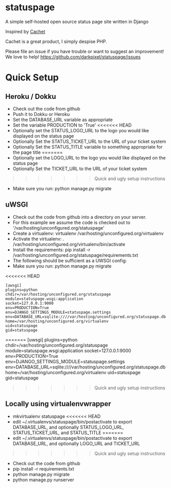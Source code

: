 statuspage
==========

A simple self-hosted open source status page site written in Django

Inspired by [Cachet](https://github.com/cachethq/Cachet)

Cachet is a great product, I simply despise PHP.


Please file an issue if you have trouble or want to suggest an improvement!  We love to help!
https://github.com/darkpixel/statuspage/issues


Quick Setup
===========

Heroku / Dokku
--------------
* Check out the code from github
* Push it to Dokku or Heroku
* Set the DATABASE_URL variable as appropriate
* Set the variable PRODUCTION to 'True'
<<<<<<< HEAD
* Optionally set the STATUS_LOGO_URL to the logo you would like displayed on the status page
* Optionally Set the STATUS_TICKET_URL to the URL of your ticket system
* Optionally Set the STATUS_TITLE variable to something appropriate for the page title
=======
* Optionally set the LOGO_URL to the logo you would like displayed on the status page
* Optionally Set the TICKET_URL to the URL of your ticket system
>>>>>>> Quick and ugly setup instructions
* Make sure you run: python manage.py migrate


uWSGI
-----

* Check out the code from github into a directory on your server.
* For this example we assume the code is checked out to '/var/hosting/unconfigured.org/statuspage'
* Create a virtualenv: virtualenv /var/hosting/unconfigured.org/virtualenv
* Activate the virtualenv: . /var/hosting/unconfigured.org/virtualenv/bin/activate
* Install the requirements: pip install -r /var/hosting/unconfigured.org/statuspage/requirements.txt
* The following should be sufficient as a UWSGI config:
* Make sure you run: python manage.py migrate

<<<<<<< HEAD
```
[uwsgi]
plugins=python
chdir=/var/hosting/unconfigured.org/statuspage
module=statuspage.wsgi:application
socket=127.0.0.1:9000
env=PRODUCTION=True
env=DJANGO_SETTINGS_MODULE=statuspage.settings
env=DATABASE_URL=sqlite:////var/hosting/unconfigured.org/statuspage.db
home=/var/hosting/unconfigured.org/virtualenv
uid=statuspage
gid=statuspage
```
=======
    [uwsgi]
    plugins=python
    chdir=/var/hosting/unconfigured.org/statuspage
    module=statuspage.wsgi:application
    socket=127.0.0.1:9000
    env=PRODUCTION=True
    env=DJANGO_SETTINGS_MODULE=statuspage.settings
    env=DATABASE_URL=sqlite:////var/hosting/unconfigured.org/statuspage.db
    home=/var/hosting/unconfigured.org/virtualenv
    uid=statuspage
    gid=statuspage
>>>>>>> Quick and ugly setup instructions


Locally using virtualenvwrapper
-------------------------------
* mkvirtualenv statuspage
<<<<<<< HEAD
* edit ~/.virtualenvs/statuspage/bin/postactivate to export DATABASE_URL, and optionally STATUS_LOGO_URL, STATUS_TICKET_URL, and STATUS_TITLE
=======
* edit ~/.virtualenvs/statuspage/bin/postactivate to export DATABASE_URL, and optionally LOGO_URL and TICKET_URL
>>>>>>> Quick and ugly setup instructions
* Check out the code from github
* pip install -r requirements.txt
* python manage.py migrate
* python manage.py runserver
    
